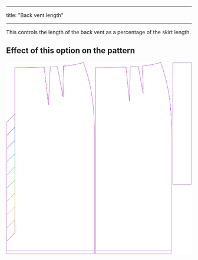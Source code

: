***

title: "Back vent length"

***

This controls the length of the back vent as a percentage of the skirt length.

## Effect of this option on the pattern

![This image shows the effect of this option by superimposing several variants that have a different value for this option](penelope_backventlength_sample.svg "Effect of this option on the pattern")
